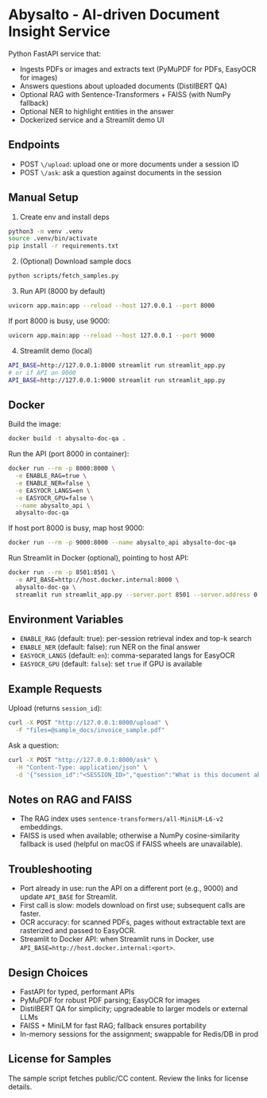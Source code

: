# Abysalto - AI-driven Document Insight Service

Python FastAPI service that:
- Ingests PDFs or images and extracts text (PyMuPDF for PDFs, EasyOCR for images)
- Answers questions about uploaded documents (DistilBERT QA)
- Optional RAG with Sentence-Transformers + FAISS (with NumPy fallback)
- Optional NER to highlight entities in the answer
- Dockerized service and a Streamlit demo UI

## Endpoints
- POST `\/upload`: upload one or more documents under a session ID
- POST `\/ask`: ask a question against documents in the session

## Manual Setup
1) Create env and install deps
```bash
python3 -m venv .venv
source .venv/bin/activate
pip install -r requirements.txt
```
2) (Optional) Download sample docs
```bash
python scripts/fetch_samples.py
```
3) Run API (8000 by default)
```bash
uvicorn app.main:app --reload --host 127.0.0.1 --port 8000
```
If port 8000 is busy, use 9000:
```bash
uvicorn app.main:app --reload --host 127.0.0.1 --port 9000
```
4) Streamlit demo (local)
```bash
API_BASE=http://127.0.0.1:8000 streamlit run streamlit_app.py
# or if API on 9000
API_BASE=http://127.0.0.1:9000 streamlit run streamlit_app.py
```

## Docker
Build the image:
```bash
docker build -t abysalto-doc-qa .
```
Run the API (port 8000 in container):
```bash
docker run --rm -p 8000:8000 \
  -e ENABLE_RAG=true \
  -e ENABLE_NER=false \
  -e EASYOCR_LANGS=en \
  -e EASYOCR_GPU=false \
  --name abysalto_api \
  abysalto-doc-qa
```
If host port 8000 is busy, map host 9000:
```bash
docker run --rm -p 9000:8000 --name abysalto_api abysalto-doc-qa
```

Run Streamlit in Docker (optional), pointing to host API:
```bash
docker run --rm -p 8501:8501 \
  -e API_BASE=http://host.docker.internal:8000 \
  abysalto-doc-qa \
  streamlit run streamlit_app.py --server.port 8501 --server.address 0.0.0.0
```

## Environment Variables
- `ENABLE_RAG` (default: true): per-session retrieval index and top-k search
- `ENABLE_NER` (default: false): run NER on the final answer
- `EASYOCR_LANGS` (default: `en`): comma-separated langs for EasyOCR
- `EASYOCR_GPU` (default: `false`): set `true` if GPU is available

## Example Requests
Upload (returns `session_id`):
```bash
curl -X POST "http://127.0.0.1:8000/upload" \
  -F "files=@sample_docs/invoice_sample.pdf"
```
Ask a question:
```bash
curl -X POST "http://127.0.0.1:8000/ask" \
  -H "Content-Type: application/json" \
  -d '{"session_id":"<SESSION_ID>","question":"What is this document about?","top_k":5}'
```

## Notes on RAG and FAISS
- The RAG index uses `sentence-transformers/all-MiniLM-L6-v2` embeddings.
- FAISS is used when available; otherwise a NumPy cosine-similarity fallback is used (helpful on macOS if FAISS wheels are unavailable).

## Troubleshooting
- Port already in use: run the API on a different port (e.g., 9000) and update `API_BASE` for Streamlit.
- First call is slow: models download on first use; subsequent calls are faster.
- OCR accuracy: for scanned PDFs, pages without extractable text are rasterized and passed to EasyOCR.
- Streamlit to Docker API: when Streamlit runs in Docker, use `API_BASE=http://host.docker.internal:<port>`.

## Design Choices
- FastAPI for typed, performant APIs
- PyMuPDF for robust PDF parsing; EasyOCR for images
- DistilBERT QA for simplicity; upgradeable to larger models or external LLMs
- FAISS + MiniLM for fast RAG; fallback ensures portability
- In-memory sessions for the assignment; swappable for Redis/DB in prod

## License for Samples
The sample script fetches public/CC content. Review the links for license details.
